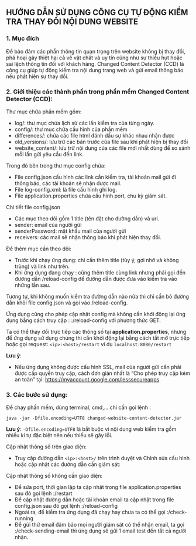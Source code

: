 




## HƯỚNG DẪN SỬ DỤNG CÔNG CỤ TỰ ĐỘNG KIỂM TRA THAY ĐỔI NỘI DUNG WEBSITE







### 1.	Mục đích
Để bảo đảm các phần thông tin quan trọng trên website không bị thay đổi, phá hoại gây thiệt hại cả về vật chất và uy tín cũng như sự thiếu hụt hoặc sai lệch thông tin đối với khách hàng.
Changed Content Detector (CCD) là công cụ giúp tự động kiểm tra nội dung trang web và gửi email thông báo nếu phát hiện sự thay đổi.

### 2.	Giới thiệu các thành phần trong phần mềm Changed Content Detector (CCD):
Thư mục chứa phần mềm gồm:
- log/: thư mục chứa lịch sử các lần kiểm tra của từng ngày.
- config/: thư mục chứa cấu hình của phần mềm
- differences/: chứa các file html đánh dấu sự khác nhau nhận được
- old_versions/: lưu trữ các bản trước của file sau khi phát hiện bị thay đổi 
- website_content/: lưu trữ nội dung của các file mới nhất dùng để so sánh mỗi lần gửi yêu cầu đến link.

Trong đó bên trong thư mục config chứa:
 
- File config.json cấu hình các link cần kiểm tra, tài khoản mail gửi đi thông báo, các tài khoản sẽ nhận được mail.
- File log-config.xml: là file cấu hình ghi log.
- File application.properties chứa cấu hình port, chu kỳ giám sát.

Chi tiết file config.json
 
- Các mục theo dõi gồm 1 title (tên đặt cho đường dẫn) và uri.
- sender: email của người gửi
- senderPassword: mật khẩu mail của người gửi
- receivers: các mail sẽ nhận thông báo khi phát hiện thay đổi.

Để thêm mục cần theo dõi:
- Trước khi chạy ứng dụng: chỉ cần thêm title (tùy ý, gợi nhớ và không trùng) và link như trên.
- Khi ứng dụng đang chạy : cũng thêm title cùng link nhưng phải gọi đến đường dẫn /reload-config để đường dẫn được đưa vào kiểm tra vào những lần sau.

Tương tự, khi không muốn kiểm tra đường dẫn nào nữa thì chỉ cần bỏ đường dẫn khỏi file config.json và gọi vào /reload-config.

Ứng dụng cũng cho phép cập nhật config mà không cần khởi động lại ứng dụng bằng cách truy cập : <ip>:<host>/reload-config với phương thức GET.

Ta có thể thay đổi trực tiếp các thông số tại __application.properties__, nhưng để ứng dụng sử dụng chúng thì cần khởi động lại bằng cách tắt mở trực tiếp hoặc gọi request: `<ip>:<host>/restart` ví dụ `localhost:8080/restart`

__Lưu ý__: 
- Nếu ứng dụng không được cấu hình SSL, mail của người gửi cần phải được cấp quyền truy cập, cách đơn giản nhất là “Cho phép truy cập kém an toàn” tại:
https://myaccount.google.com/lesssecureapps

### 3.	Các bước sử dụng:
Để chạy phần mềm, dùng terminal, cmd,… chỉ cần gọi lệnh : 
```
java -jar -Dfile.encoding=UTF8 changed-website-content-detector.jar
```
 
__Lưu ý__: `-Dfile.encoding=UTF8` là bắt buộc vì nội dung web kiểm tra gồm nhiều kí tự đặc biệt nên nếu thiếu sẽ gây lỗi.

Cập nhật thông số trên giao diện:
* Truy cập đường dẫn `<ip>:<host>/` trên trình duyệt và Chỉnh sửa cấu hình hoặc cập nhật các đường dẫn cần giám sát:

Cập nhật thông số không cần giao diện:
-	Để sửa port, thời gian lặp ta cập nhật trong file application.properties sau đó gọi lệnh <ip>:<host>/restart
-	Để cập nhật đường dẫn hoặc tài khoản email ta cập nhật trong file config.json sau đó gọi lệnh <ip>:<host>/reload-config
-	Ngoài ra, để kiểm tra ứng dụng đã chạy hay chưa ta có thể gọi <ip>:<host>/check-running
-	Để gửi thử email đảm bảo mọi người giám sát có thể nhận email, ta gọi <ip>:<host>/check-sending-email thì ứng dụng sẽ gửi 1 email test đến tất cả người nhận.



